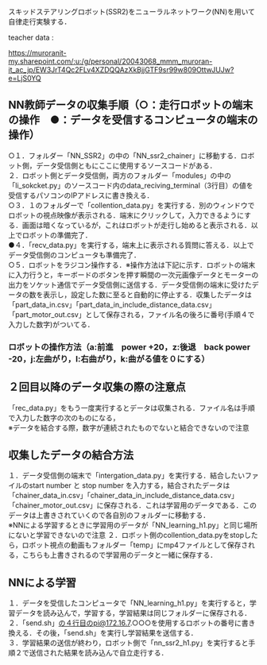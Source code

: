 スキッドステアリングロボット(SSR2)をニューラルネットワーク(NN)を用いて自律走行実験する．

teacher data :

https://muroranit-my.sharepoint.com/:u:/g/personal/20043068_mmm_muroran-it_ac_jp/EW3JrT4Qc2FLv4XZDQQAzXkBjjGTF9sr99w809OttwJUJw?e=LjS0YQ


## NN教師データの収集手順（○：走行ロボットの端末の操作　●：データを受信するコンピュータの端末の操作）<br>
○１．フォルダー「NN_SSR2」の中の「NN_ssr2_chainer」に移動する．ロボット側，データ受信側ともにここに使用するソースコードがある．<br>
２．ロボット側とデータ受信側，両方のフォルダー「modules」の中の「li_sokcket.py」のソースコード内のdata_reciving_terminal（3行目）の値を受信するパソコンのIPアドレスに書き換える．<br>
○３．１のフォルダーで「collention_data.py」を実行する．別のウィンドウでロボットの視点映像が表示される．端末にクリックして，入力できるようにする．画面は暗くなっているが，これはロボットが走行し始めると表示される．以上でロボットの準備完了．<br>
●４．「recv_data.py」を実行する，端末上に表示される質問に答える．以上でデータ受信側のコンピュータも準備完了．<br>
○５．ロボットをラジコン操作する．※操作方法は下記に示す．ロボットの端末に入力行うと，キーボードのボタンを押す瞬間の一次元画像データとモーターの出力をソケット通信でデータ受信側に送信する．データ受信側の端末に受けたデータの数を表示し，設定した数に至ると自動的に停止する．収集したデータは「part_data_in.csv」「part_data_in_include_distance_data.csv」「part_motor_out.csv」として保存される，ファイル名の後ろに番号(手順４で入力した数字)がついてる．<br>
### ロボットの操作方法（a:前進　power +20，z:後退　back power -20，j:左曲がり，l:右曲がり，k:曲がる値を０にする）<br>

## ２回目以降のデータ収集の際の注意点<br>
「rec_data.py」をもう一度実行するとデータは収集される．ファイル名は手順で入力した数字の次のものになる，<br>※データを結合する際，数字が連続されたものでないと結合できないので注意<br>

## 収集したデータの結合方法<br>
１．データ受信側の端末で「intergation_data.py」を実行する．結合したいファイルのstart number と stop number を入力する，結合されたデータは「chainer_data_in.csv」「chainer_data_in_include_distance_data.csv」「chainer_motor_out.csv」に保存される．これは学習用のデータである．このデータは上書きされていくので各自別のフォルダーに移動する．<br>
※NNによる学習するときに学習用のデータが「NN_learning_h1.py」と同じ場所にないと学習できないので注意
２．ロボット側のcollention_data.pyをstopしたら，ロボット視点の動画もフォルダー「temp」にmp4ファイルとして保存される，こちらも上書きされるので学習用のデータと一緒に保存する．<br>

## NNによる学習<br>
１．データを受信したコンピュータで「NN_learning_h1.py」を実行すると，学習データを読み込んで，学習する，学習結果は同じフォルダーに保存される．<br>
２．「send.sh」の４行目のpi@172.16.7.○○○を使用するロボットの番号に書き換える．その後，「send.sh」を実行し学習結果を送信する．<br>
３．学習結果の送信が終わり，ロボット側で「nn_ssr2_h1.py」を実行すると手順２で送信された結果を読み込んで自立走行する．<br>
